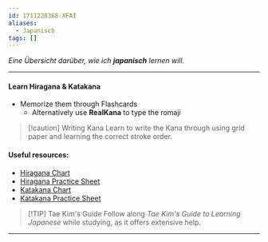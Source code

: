 ```yaml
---
id: 1711228368-XFAI
aliases:
  - Japanisch
tags: []
---
```


*Eine Übersicht darüber, wie ich **japanisch** lernen will.*

***
#### Learn Hiragana & Katakana

- Memorize them through Flashcards
  - Alternatively use **RealKana** to type the romaji

> [!caution] Writing Kana
> Learn to write the Kana through using grid paper and learning the correct stroke order.

#### Useful resources:

- [Hiragana Chart](http://japanese-lesson.com/resources/pdf/characters/hiragana_chart.pdf)
- [Hiragana Practice Sheet](http://japanese-lesson.com/resources/pdf/characters/hiragana_writing_practice_sheets.pdf)
- [Katakana Chart](http://japanese-lesson.com/resources/pdf/characters/katakana_chart.pdf)
- [Katakana Practice Sheet](http://japanese-lesson.com/resources/pdf/characters/katakana_writing_practice_sheets.pdf)

> [!TIP] Tae Kim's Guide
> Follow along *Tae Kim's Guide to Learning Japanese* while studying, as it offers extensive help.

***

